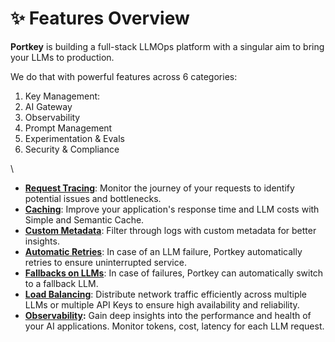 # ✨ Features Overview

**Portkey** is building a full-stack LLMOps platform with a singular aim to bring your LLMs to production.

We do that with powerful features across 6 categories:

1. Key Management:&#x20;
2. AI Gateway
3. Observability
4. Prompt Management
5. Experimentation & Evals
6. Security & Compliance



\


* [**Request Tracing**](../key-features/request-tracing.md): Monitor the journey of your requests to identify potential issues and bottlenecks.
* [**Caching**](../key-features/request-caching.md): Improve your application's response time and LLM costs with Simple and Semantic Cache.
* [**Custom Metadata**](../key-features/custom-metadata.md): Filter through logs with custom metadata for better insights.
* [**Automatic Retries**](../key-features/automatic-retries.md): In case of an LLM failure, Portkey automatically retries to ensure uninterrupted service.
* [**Fallbacks on LLMs**](../key-features/fallbacks-on-llms.md): In case of failures, Portkey can automatically switch to a fallback LLM.
* [**Load Balancing**](../key-features/load-balancing.md): Distribute network traffic efficiently across multiple LLMs or multiple API Keys to ensure high availability and reliability.
* [**Observability**](../why-portkey/observability.md)**:** Gain deep insights into the performance and health of your AI applications. Monitor tokens, cost, latency for each LLM request.
